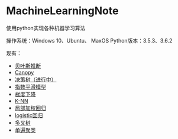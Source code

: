 # MachineLearningNote

使用python实现各种机器学习算法

操作系统：Windows 10、Ubuntu、 MaxOS
Python版本：3.5.3、3.6.2

现有：
* [贝叶斯推断](https://github.com/AlanConstantine/MachineLearningNote/tree/master/BayesianInference)
* [Canopy](https://github.com/AlanConstantine/MachineLearningNote/tree/master/Canopy)
* [决策树（进行中）]()
* [指数平滑模型](https://github.com/AlanConstantine/MachineLearningNote/tree/master/ExponentialSmoothing)
* [梯度下降](https://github.com/AlanConstantine/MachineLearningNote/tree/master/GradientDescent)
* [K-NN](https://gihttps://github.com/AlanConstantine/MachineLearningNote/tree/master/Canopythub.com/AlanConstantine/MachineLearningNote/tree/master/KNN)
* [局部加权回归](https://github.com/AlanConstantine/MachineLearningNote/tree/master/LocallyWeightedLinearRegression)
* [logistic回归](https://github.com/AlanConstantine/MachineLearningNote/tree/master/LogisticRegression)
* [多叉树](https://github.com/AlanConstantine/MachineLearningNote/tree/master/MultiwayTree)
* [单遍聚类](https://github.com/AlanConstantine/MachineLearningNote/tree/master/SinglePass)
